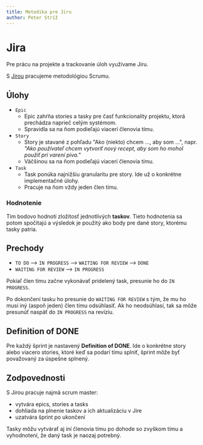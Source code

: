 ```yaml
---
title: Metodika pre Jiru
author: Peter Stríž
---
```


# Jira

Pre prácu na projekte a trackovanie úloh využívame Jiru.

S [Jirou](https://smartbrew.atlassian.net/jira/software/projects/SB/boards/1) pracujeme metodológiou Scrumu.

## Úlohy

- `Epic`
  - Epic zahŕňa stories a tasky pre časť funkcionality projektu, ktorá prechádza naprieč celým systémom.
  - Spravidla sa na ňom podieľajú viacerí členovia tímu.
- `Story`
  - Story je stavané z pohľadu "Ako (niekto) chcem ..., aby som ...", napr. _"Ako používateľ chcem vytvoriť nový recept, aby som ho mohol použiť pri varení piva."_
  - Väčšinou sa na ňom podieľajú viacerí členovia tímu.
- `Task`
  - Task ponúka najnižšiu granularitu pre story. Ide už o konkrétne implementačné úlohy.
  - Pracuje na ňom vždy jeden člen tímu.

### Hodnotenie

Tím bodovo hodnotí zložitosť jednotlivých **taskov**. Tieto hodnotenia sa potom spočítajú a výsledok je použitý ako body pre dané story, ktorému tasky patria.

## Prechody

- `TO DO` --> `IN PROGRESS` --> `WAITING FOR REVIEW` --> `DONE`
- `WAITING FOR REVIEW` --> `IN PROGRESS`

Pokiaľ člen tímu začne vykonávať pridelený task, presunie ho do `IN PROGRESS`.

Po dokončení tasku ho presunie do `WAITING FOR REVIEW` s tým, že mu ho musí iný (aspoň jeden) člen tímu odsúhlasiť.
Ak ho neodsúhlasí, tak sa môže presunúť naspäť do `IN PROGRESS` na revíziu.

## Definition of DONE

Pre každý šprint je nastavený **Definition of DONE**. Ide o konkrétne story alebo viacero stories, ktoré keď sa podarí tímu splniť, šprint môže byť považovaný za úspešne splnený.

## Zodpovednosti

S Jirou pracuje najmä scrum master:

- vytvára epics, stories a tasks
- dohliada na plnenie taskov a ich aktualizáciu v Jire
- uzatvára šprint po ukončení

Tasky môžu vytvárať aj iní členovia tímu po dohode so zvyškom tímu a vyhodnotení, že daný task je naozaj potrebný.
